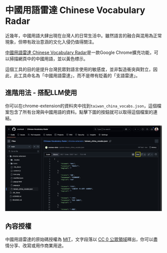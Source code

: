 # 中國用語雷達 Chinese Vocabulary Radar

近幾年，中國用語大肆出現在台灣人的日常生活中。雖然語言的融合與混用為正常現象，但帶有政治意涵的文化入侵仍值得關注。

[中國用語雷達 Chinese Vocabulary Radar](https://chromewebstore.google.com/detail/lecgchakaccigfbbaeialhjplbmgipge?utm_source=item-share-cb)是一款Google Chrome擴充功能，可以掃描網頁中的中國用語，並以黃色標示。

這個工具的目的是提升台灣民眾對語言使用的敏感度，並非製造衝突與對立，因此，此工具命名為「中國用語雷達」，而不是帶有貶義的「支語雷達」。


## 進階用法 - 搭配LLM使用
你可以在chrome-extension的資料夾中找到`taiwan_china_vocabs.json`，這個檔案包含了所有台灣與中國用語的資料。點擊下圖的按鈕就可以取得這個檔案的連結。

![get_json.jpg](screenshots/get_json.jpg)






## 內容授權
中國用語雷達的原始碼授權為 [MIT](https://github.com/aronhack/Chinese-Vocabulary-Radar/blob/main/LICENSE.txt)，文字段落以 [CC 0 公眾領域](https://creativecommons.org/publicdomain/zero/1.0/deed.zh-hant)釋出，你可以盡情分享、改寫或用作商業用途。

